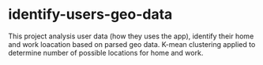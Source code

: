 # identify-users-geo-data
This project analysis user data (how they uses the app), identify their home and work loacation based on parsed geo data. K-mean clustering applied to determine number of possible locations for home and work.
